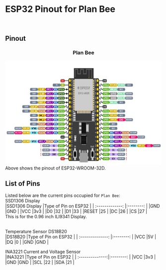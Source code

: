 # ESP32 Pinout for Plan Bee
<br/>


## Pinout
<h3 align="center">Plan Bee</h3>
<div align="center">
  <a href="https://github.com/charutomo/Plan-Bee-">
    <img src="image/pinout.jpg" alt="pinout" width="786" height="333">
  </a>
</div>
Above shows the pinout of ESP32-WROOM-32D.
<br/>

## List of Pins
Listed below are the current pins occupied for `Plan Bee`: 
<br/>
SSD1306 Display
<br/>
|SSD1306 Display	|Type of Pin on ESP32 |
| :-------------:	|:--------:		    |
|GND			|GND       		    |
|VCC			|3v3	 	           |
|D0			|32	     		    |
|D1			|33			    |
|RESET			|25		     	    |
|DC			|26			    |
|CS			|27			    |
<br/>
This is for the 0.96 inch ILI9341 Display.
<br/>
<br/>


Temperature Sensor DS18B20
<br/>
|DS18B20		|Type of Pin on ESP32 |
| :--------------:	|:--------:		    	|
|VCC			|5V	 	         	 |
|DQ			|0		      		 |
|GND			|GND       		    	|
<br/>


INA3221 Current and Voltage Sensor
<br/>
|INA3221		|Type of Pin on ESP32 |
| :--------------:|:--------:		    |
|VCC			|3v3	 	          |
|GND			|GND       		    |
|SCL			|22	     		    |
|SDA			|21			    |
<br/>



